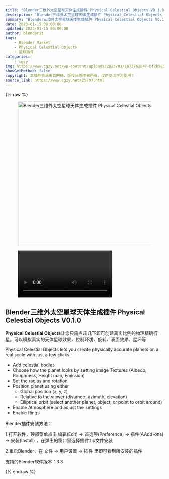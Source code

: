 ```yaml
---
title: "Blender三维外太空星球天体生成插件 Physical Celestial Objects V0.1.0"
description: "Blender三维外太空星球天体生成插件 Physical Celestial Objects V0.1.0"
summary: "Blender三维外太空星球天体生成插件 Physical Celestial Objects V0.1.0"
date: 2023-01-15 00:00:00
updated: 2023-01-15 00:00:00
author: blenderit
tags: 
    - Blender Market
    - Physical Celestial Objects
    - 星球插件
categories:
    - cgzy
img: https://www.cgzy.net/wp-content/uploads/2023/01/1673762647-bf2b585aaeb7a04.jpg
showGetMethod: false
copyright: 本插件资源来自网络，版权归原作者所有，仅供交流学习使用！
source_link: https://www.cgzy.net/25707.html
---
```


{% raw %}
<div class="wp-block-image is-style-border-round-and-with-shadow"><figure class="aligncenter size-full"><img fetchpriority="high" decoding="async" width="512" height="458" src="https://www.cgzy.net/wp-content/uploads/2023/01/1673762647-bf2b585aaeb7a04.jpg" class="wp-image-25708" title="Blender三维外太空星球天体生成插件 Physical Celestial Objects V0.1.0" alt="Blender三维外太空星球天体生成插件 Physical Celestial Objects V0.1.0"></figure></div><figure class="wp-block-video aligncenter"><video controls src="https://cloud.video.taobao.com//play/u/705956171/p/1/e/6/t/1/394299249452.mp4"></video></figure><div class="wp-block-pandastudio-title"><div class="title_style_01"><h2 id="h2-0">Blender三维外太空星球天体生成插件 Physical Celestial Objects V0.1.0</h2></div></div><p class="is-style-text-indent-2em"><strong>Physical Celestial Objects</strong>让您只需点击几下即可创建真实比例的物理精确行星。可以模拟真实的天体星球效果，控制环境、旋转、表面效果、星环等</p><p>Physical Celestial Objects lets you create physically accurate planets on a real scale with just a few clicks.</p><ul><li>Add celestial bodies</li><li>Choose how the planet looks by setting image Textures (Albedo, Roughness, Height map, Emission)</li><li>Set the radius and rotation</li><li>Position planet using either<ul><li>Global position (x, y, z)</li><li>Relative to the viewer (distance, azimuth, elevation)</li><li>Elliptical orbit (select another planet, object, or point to orbit around)</li></ul></li><li>Enable Atmosphere and adjust the settings</li><li>Enable Rings</li></ul><p><mark style="background-color:rgba(0, 0, 0, 0)" class="has-inline-color has-vivid-red-color">Blender插件安装方法：</mark></p><p>1.打开软件，顶部菜单点击 编辑(Edit) → 首选项(Preference) → 插件(AAdd-ons) → 安装(Install) ，在弹出的窗口里选择插件zip文件安装</p><p>2.重启Blender，在 文件 → 用户设置 → 插件 里即可看到所安装的插件</p><div class="wp-block-pandastudio-tips"><div class="tip success "><p>支持的Blender软件版本：3.3</p>
</div></div>
<div style="display: none">cgzy</div>
{% endraw %}